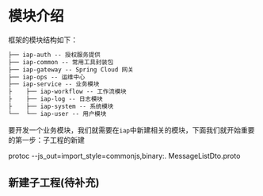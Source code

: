 # 模块介绍
框架的模块结构如下：

``` xml
├── iap-auth -- 授权服务提供
├── iap-common -- 常用工具封装包
├── iap-gateway -- Spring Cloud 网关
├── iap-ops -- 运维中心
├── iap-service -- 业务模块
├    ├── iap-workflow -- 工作流模块 
├    ├── iap-log -- 日志模块 
├    ├── iap-system -- 系统模块 
└──  └── iap-user -- 用户模块 
```

要开发一个业务模块，我们就需要在`iap`中新建相关的模块，下面我们就开始重要的第一步：子工程的新建

protoc --js_out=import_style=commonjs,binary:. MessageListDto.proto

## 新建子工程(待补充)

 
